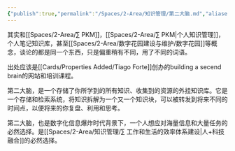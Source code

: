 ```yaml
---
{"publish":true,"permalink":"/Spaces/2-Area/知识管理/第二大脑.md","aliases":"外置大脑 外挂大脑","title":"第二大脑","created":"2022-06-09","modified":"2024-08-04","published":"2025-07-08T23:08:45.532+08:00","cssclasses":""}
---
```



其实和[[Spaces/2-Area/∑ PKM]]，[[Spaces/2-Area/∑ PKM\|个人知识管理]]，个人笔记知识库，甚至[[Spaces/2-Area/数字花园建设与维护/数字花园]]等概念，谈论的都是同一个东西，只是偏重稍有不同，用了不同的词语。

出处应该是[[Cards/Properties Added/Tiago Forte]]创办的building a secend brain的网站和培训课程。

第二大脑，是一个存储了你所学到的所有知识、收集到的资源的外挂知识库。它是一个存储和检索系统，将知识拆解为一个又一个知识块，可以被转发到将来不同的时间点，以便将来的你复盘、利用和思考。

第二大脑，也是数字化信息爆炸时代背景下，一个人想应对海量信息和大量任务的必然选择。是[[Spaces/2-Area/知识管理/∑ 工作和生活的效率体系建设\|人+科技融合]]的必然选择。